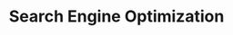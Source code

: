 ---
# This topic lives at
# https://digital.gov/topics/search-engine-optimization

# Topic Title
title: "Search Engine Optimization"

# description — keep it short and clear
# summary: ""

# Weight
weight: 1

# For more information on managing topics,
# see https://github.com/GSA/digitalgov.gov/wiki/topics
---